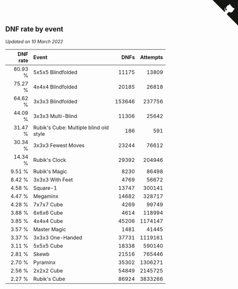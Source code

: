 ## DNF rate by event

*Updated on 10 March 2022*

| DNF rate | Event | DNFs | Attempts |
| ---: | :--- | ---: | ---: |
| 80.93 % | 5x5x5 Blindfolded | 11175 | 13809 |
| 75.27 % | 4x4x4 Blindfolded | 20185 | 26818 |
| 64.62 % | 3x3x3 Blindfolded | 153646 | 237756 |
| 44.09 % | 3x3x3 Multi-Blind | 11306 | 25642 |
| 31.47 % | Rubik's Cube: Multiple blind old style | 186 | 591 |
| 30.34 % | 3x3x3 Fewest Moves | 23244 | 76612 |
| 14.34 % | Rubik's Clock | 29392 | 204946 |
| 9.51 % | Rubik's Magic | 8230 | 86498 |
| 8.42 % | 3x3x3 With Feet | 4769 | 56672 |
| 4.58 % | Square-1 | 13747 | 300141 |
| 4.47 % | Megaminx | 14682 | 328717 |
| 4.28 % | 7x7x7 Cube | 4269 | 99749 |
| 3.88 % | 6x6x6 Cube | 4614 | 118994 |
| 3.85 % | 4x4x4 Cube | 45206 | 1174147 |
| 3.57 % | Master Magic | 1481 | 41445 |
| 3.37 % | 3x3x3 One-Handed | 37731 | 1119161 |
| 3.11 % | 5x5x5 Cube | 18338 | 590140 |
| 2.81 % | Skewb | 21516 | 765446 |
| 2.70 % | Pyraminx | 35302 | 1306271 |
| 2.56 % | 2x2x2 Cube | 54849 | 2145725 |
| 2.27 % | Rubik's Cube | 86924 | 3833266 |


<a href="https://github.com/jonatanklosko/wca_statistics" class="github-corner" aria-label="View source on Github"><svg width="80" height="80" viewBox="0 0 250 250" style="fill:#151513; color:#fff; position: absolute; top: 0; border: 0; right: 0;" aria-hidden="true"><path d="M0,0 L115,115 L130,115 L142,142 L250,250 L250,0 Z"></path><path d="M128.3,109.0 C113.8,99.7 119.0,89.6 119.0,89.6 C122.0,82.7 120.5,78.6 120.5,78.6 C119.2,72.0 123.4,76.3 123.4,76.3 C127.3,80.9 125.5,87.3 125.5,87.3 C122.9,97.6 130.6,101.9 134.4,103.2" fill="currentColor" style="transform-origin: 130px 106px;" class="octo-arm"></path><path d="M115.0,115.0 C114.9,115.1 118.7,116.5 119.8,115.4 L133.7,101.6 C136.9,99.2 139.9,98.4 142.2,98.6 C133.8,88.0 127.5,74.4 143.8,58.0 C148.5,53.4 154.0,51.2 159.7,51.0 C160.3,49.4 163.2,43.6 171.4,40.1 C171.4,40.1 176.1,42.5 178.8,56.2 C183.1,58.6 187.2,61.8 190.9,65.4 C194.5,69.0 197.7,73.2 200.1,77.6 C213.8,80.2 216.3,84.9 216.3,84.9 C212.7,93.1 206.9,96.0 205.4,96.6 C205.1,102.4 203.0,107.8 198.3,112.5 C181.9,128.9 168.3,122.5 157.7,114.1 C157.9,116.9 156.7,120.9 152.7,124.9 L141.0,136.5 C139.8,137.7 141.6,141.9 141.8,141.8 Z" fill="currentColor" class="octo-body"></path></svg></a><style>.github-corner:hover .octo-arm{animation:octocat-wave 560ms ease-in-out}@keyframes octocat-wave{0%,100%{transform:rotate(0)}20%,60%{transform:rotate(-25deg)}40%,80%{transform:rotate(10deg)}}@media (max-width:500px){.github-corner:hover .octo-arm{animation:none}.github-corner .octo-arm{animation:octocat-wave 560ms ease-in-out}}</style>
